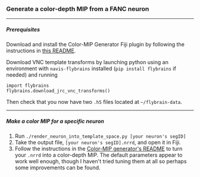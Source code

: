 ### Generate a color-depth MIP from a FANC neuron

---

##### Prerequisites

Download and install the Color-MIP Generator Fiji plugin by following the instructions in [this README](https://github.com/JaneliaSciComp/ColorMIP_Mask_Search/tree/master/ColorDepthMIP_Generator).

Download VNC template transforms by launching python using an environment with `navis-flybrains` installed (`pip install flybrains` if needed) and running

    import flybrains
    flybrains.download_jrc_vnc_transforms()

Then check that you now have two `.h5` files located at `~/flybrain-data`.

---

##### Make a color MIP for a specific neuron

1. Run `./render_neuron_into_template_space.py [your neuron's segID]`
2. Take the output file, `[your neuron's segID].nrrd`, and open it in Fiji.
3. Follow the instructions in the [Color-MIP generator's README](https://github.com/JaneliaSciComp/ColorMIP_Mask_Search/tree/master/ColorDepthMIP_Generator) to turn your `.nrrd` into a color-depth MIP. The default parameters appear to work well enough, though I haven't tried tuning them at all so perhaps some improvements can be found.
